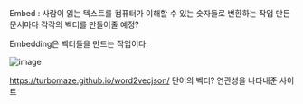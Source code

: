 
Embed : 사람이 읽는 텍스트를 컴퓨터가 이해할 수 있는 숫자들로 변환하는 작업
만든 문서마다 각각의 벡터를 만들어줄 예정?

Embedding은 벡터들을 만드는 작업이다.

![image](https://github.com/kdahun/fullstack-gpt/assets/101082485/4b49cc88-6e7e-4934-8322-1d071f73d685)

https://turbomaze.github.io/word2vecjson/
단어의 벡터? 연관성을 나타내준 사이트
